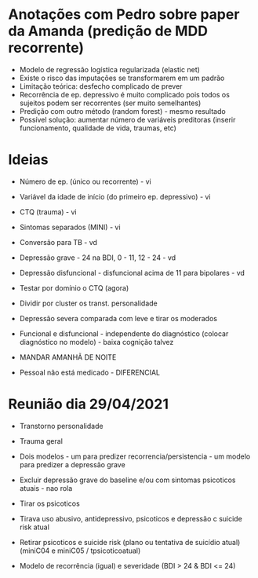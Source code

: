 # Anotações com Pedro sobre paper da Amanda (predição de MDD recorrente)

- Modelo de regressão logística regularizada (elastic net)
- Existe o risco das imputações se transformarem em um padrão
- Limitação teórica: desfecho complicado de prever
- Recorrência de ep. depressivo é muito complicado pois todos os sujeitos podem ser recorrentes (ser muito semelhantes)
- Predição com outro método (random forest) - mesmo resultado
- Possível solução: aumentar número de variáveis preditoras (inserir funcionamento, qualidade de vida, traumas, etc)

# Ideias
- Número de ep. (único ou recorrente) - vi
- Variável da idade de início (do primeiro ep. depressivo) - vi
- CTQ (trauma) - vi
- Sintomas separados (MINI) - vi
- Conversão para TB - vd
- Depressão grave - 24 na BDI, 0 - 11, 12 - 24 - vd
- Depressão disfuncional - disfuncional acima de 11 para bipolares - vd
- Testar por domínio o CTQ (agora)
- Dividir por cluster os transt. personalidade
- Depressão severa comparada com leve e tirar os moderados
- Funcional e disfuncional - independente do diagnóstico (colocar diagnóstico no modelo) - baixa cognição talvez

- MANDAR AMANHÃ DE NOITE
- Pessoal não está medicado - DIFERENCIAL

# Reunião dia 29/04/2021
- Transtorno personalidade
- Trauma geral
- Dois modelos - um para predizer recorrencia/persistencia - um modelo para predizer a depressão grave
- Excluir depressão grave do baseline e/ou com sintomas psicoticos atuais - nao rola
- Tirar os psicoticos

- Tirava uso abusivo, antidepressivo, psicoticos e depressão c suicide risk atual 

- Retirar psicoticos e suicide risk (plano ou tentativa de suicídio atual) (miniC04 e miniC05 / tpsicoticoatual)

- Modelo de recorrência (igual) e severidade (BDI > 24 & BDI <= 24)

